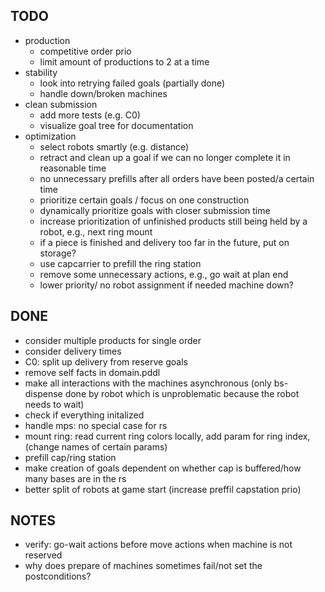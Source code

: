 ## TODO
* production
  * competitive order prio
  * limit amount of productions to 2 at a time
* stability
  * look into retrying failed goals (partially done)
  * handle down/broken machines
* clean submission
  * add more tests (e.g. C0)
  * visualize goal tree for documentation
* optimization
  * select robots smartly (e.g. distance)
  * retract and clean up a goal if we can no longer complete it in reasonable time
  * no unnecessary prefills after all orders have been posted/a certain time
  * prioritize certain goals / focus on one construction
  * dynamically prioritize goals with closer submission time
  * increase prioritization of unfinished products still being held by a robot, e.g., next ring mount
  * if a piece is finished and delivery too far in the future, put on storage?
  * use capcarrier to prefill the ring station
  * remove some unnecessary actions, e.g., go wait at plan end
  * lower priority/ no robot assignment if needed machine down?


## DONE
* consider multiple products for single order
* consider delivery times
* C0: split up delivery from reserve goals
* remove self facts in domain.pddl
* make all interactions with the machines asynchronous (only bs-dispense done by
robot which is unproblematic because the robot needs to wait)
* check if everything initalized
* handle mps: no special case for rs
* mount ring: read current ring colors locally, add param for ring index, (change names of certain params)
* prefill cap/ring station
* make creation of goals dependent on whether cap is buffered/how many bases are in the rs
* better split of robots at game start (increase preffil capstation prio)

## NOTES
* verify: go-wait actions before move actions when machine is not reserved
* why does prepare of machines sometimes fail/not set the postconditions?
